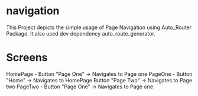 # navigation

This Project depicts the simple usage of Page Navigation using Auto_Router Package.
It also used dev dependency auto_route_generator.

# Screens

HomePage - Button "Page One" -> Navigates to Page one
PageOne - Button "Home" -> Navigates to HomePage
          Button "Page Two" -> Navigates to Page two
PageTwo - Button "Page One" -> Navigates to Page one

